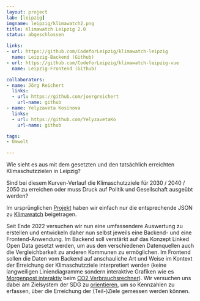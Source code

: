 ```yaml
---
layout: project
lab: [leipzig]
imgname: leipzig/klimawatch2.png
title: Klimawatch Leipzig 2.0
status: abgeschlossen

links:
- url: https://github.com/CodeforLeipzig/klimawatch-leipzig
  name: Leipzig-Backend (Github)
- url: https://github.com/CodeforLeipzig/klimawatch-leipzig-vue
  name: Leipzig-Frontend (Github)

collaborators:
- name: Jörg Reichert
  links:
  - url: https://github.com/joergreichert
    url-name: github
- name: Yelyzaveta Kosinova
  links:
  - url: https://github.com/YelyzavetaKo
    url-name: github

tags:
- Umwelt

---
```


Wie sieht es aus mit dem gesetzten und den tatsächlich erreichten Klimaschutzzielen in Leipzig?

Sind bei diesem Kurven-Verlauf die Klimaschutzziele für 2030 / 2040 / 2050 zu erreichen oder muss Druck auf Politik und Gesellschaft ausgeübt werden?

Im ursprünglichen [Projekt](https://codefor.de/projekte/le-klimawatch/) haben wir einfach nur die entsprechende JSON zu [Klimawatch](https://klimawatch.de/) beigetragen.

Seit Ende 2022 versuchen wir nun eine umfassendere Auswertung zu erstellen und entwickeln daher nun selbst jeweils eine Backend- und eine Frontend-Anwendung. Im Backend soll verstärkt auf das Konzept Linked Open Data gesetzt werden, um aus den verschiedenen Datenquellen auch die Vergleichbarkeit zu anderen Kommunen zu ermöglichen. Im Frontend sollen die Daten vom Backend auf anschauliche Art und Weise im Kontext der Erreichung der Klimaschutzziele interpretiert werden (keine langweiligen Liniendiagramme sondern interaktive Grafiken wie es [Morgenpost interaktiv](https://interaktiv.morgenpost.de/) beim [CO2 Verbrauchsrechner](https://interaktiv.morgenpost.de/co2-budget-pro-kopf-testen-klimawandel/)). Wir versuchen uns dabei am Zielsystem der SDG zu [orientieren](https://www.slideshare.net/joergreichert/sdgs-und-wo-sind-die-daten), um so Kennzahlen zu erfassen, über die Erreichung der (Teil-)Ziele gemessen werden können.